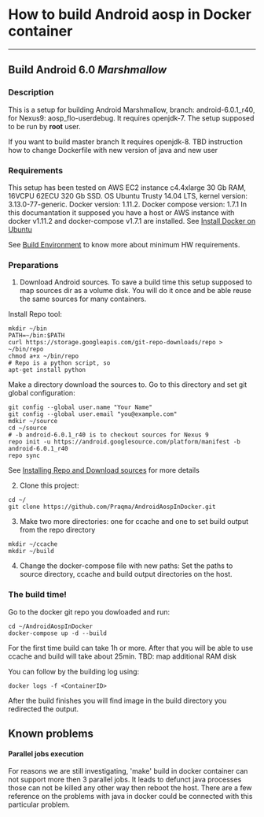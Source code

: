 # How to build Android aosp in Docker container
----
## Build Android 6.0 *Marshmallow*
### Description 

This is a setup for building Android Marshmallow, branch: android-6.0.1\_r40, for Nexus9: aosp_flo-userdebug. It requires openjdk-7. The setup supposed to be run by **root** user. 

If you want to build master branch It requires openjdk-8. TBD instruction how to change Dockerfile with new version of java and new user 

### Requirements
This setup has been tested on AWS EC2 instance c4.4xlarge 30 Gb RAM, 16VCPU 62ECU 320 Gb SSD. OS Ubuntu Trusty 14.04 LTS, kernel version: 3.13.0-77-generic. Docker version: 1.11.2. Docker compose version: 1.7.1
In this documantation it supposed you have a host or AWS instance with docker v1.11.2 and docker-compose v1.7.1 are installed. See [Install Docker on Ubuntu](https://docs.docker.com/engine/installation/linux/ubuntulinux/)

See [Build Environment](https://source.android.com/source/requirements.html#hardware-requirements) to know more about minimum HW requirements. 


### Preparations 
1. Download Android sources. To save a build time this setup supposed to map sources dir as a volume disk. You will do it once and be able reuse the same sources for many containers.

 Install Repo tool:
 
 ```
 mkdir ~/bin
 PATH=~/bin:$PATH
 curl https://storage.googleapis.com/git-repo-downloads/repo > ~/bin/repo
 chmod a+x ~/bin/repo
 # Repo is a python script, so
 apt-get install python
 ```

 Make a directory download the sources to.
 Go to this directory and set git global configuration:

 ```
 git config --global user.name "Your Name"
 git config --global user.email "you@example.com"
 mdkir ~/source
 cd ~/source
 # -b android-6.0.1_r40 is to checkout sources for Nexus 9
 repo init -u https://android.googlesource.com/platform/manifest -b android-6.0.1_r40
 repo sync
 ```
 See [Installing Repo and Download sources](https://source.android.com/source/downloading.html#installing-repo) for more details

2. Clone this project:
 ```
 cd ~/
 git clone https://github.com/Praqma/AndroidAospInDocker.git
 ```

3. Make two more directories: one for ccache and one to set build output from the repo directory

 ```
 mkdir ~/ccache
 mkdir ~/build
 ```

4. Change the docker-compose file with new paths:
Set the paths to source directory, ccache and build output directories on the host.   

### The build time!
Go to the docker git repo you dowloaded and run:

```
cd ~/AndroidAospInDocker
docker-compose up -d --build
```

For the first time build can take 1h or more. After that you will be able to use ccache and build will take about 25min.
TBD: map additional RAM disk

You can follow by the building log using:

```
docker logs -f <ContainerID>
```
 
After the build finishes you will find image in the build directory you redirected the output.

## Known problems

#### Parallel jobs execution

For reasons we are still investigating, 'make' build in docker container can not support more then 3 parallel jobs. It leads to defunct java processes those can not be killed any other way then reboot the host. There are a few reference on the problems with java in docker could be connected with this particular problem.

 
